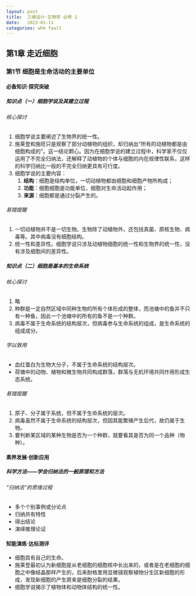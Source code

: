 ```yaml
---
layout: post
title:  三维设计·生物学 必修 1
date:   2023-01-11
categories: whk fault
---
```


## 第1章 走近细胞

### 第1节 细胞是生命活动的主要单位

#### 必备知识·探究突破

##### 知识点（一）细胞学说及其建立过程

###### 核心探讨

1. 细胞学说主要阐述了生物界的统一性。
2. 施莱登和施旺只是观察了部分动植物的组织，却归纳出“所有的动植物都是由细胞构成的”。这一结论颗心。因为在细胞学说的建立过程中，科学家不仅仅运用了不完全归纳法，还解释了动植物的个体与细胞的内在规律性联系，这样的科学归纳比一般的不完全归纳更具有可行度。
3. 细胞学说的主要内容：
    1. **结构**：细胞是结构单位，一切动植物都由细胞和细胞产物所构成；
    2. **功能**：细胞细胞是功能单位，细胞对生命活动起作用；
    3. **来源**：细胞都是通过分裂产生的。

###### 易错提醒

1. 一切动植物并不是一切生物。生物除了动植物外，还包括真菌、原核生物、病毒等。其中病毒没有细胞结构。
2. 统一性和差异性。细胞学说只涉及动植物细胞的统一性和生物界的统一性，没有涉及细胞间的差异性。

##### 知识点（二）细胞是基本的生命系统

###### 核心探讨

1. 略
2. 种群是一定自然区域中同种生物的所有个体形成的整体，而池塘中的鱼并不只有一种鱼，因此一个池塘中的所有的鱼不是一个种群。
3. 病毒不属于生命系统的结构层次，但病毒参与生命系统的组成，是生命系统的组成成分。

###### 学以致用

* 血红蛋白为生物大分子，不属于生命系统的结构层次。
* 荷塘中的动物、植物和微生物共同构成群落，群落与无机环境共同作用形成生态系统。

###### 易错提醒

1. 原子、分子属于系统，但不属于生命系统的层次。
2. 病毒虽然不属于生命系统的结构层次，但因其能繁殖产生后代，故仍属于生物。
3. 要判断某区域的某种生物是否为一个种群，就要看其是否为同一个品种（物种）。

#### 素养发展·创新应用

##### 科学方法——学会归纳法的一般原理和方法

###### “归纳法”的思维过程

* 多个个别事例或分论点
* 归纳共有特性
* 得出结论
* 演绎推理论证

#### 知能演练·达标测评

* 细胞具有自己的生命。
* 施莱登最初认为新细胞是从老细胞的细胞核中长出来的，或者是在老细胞的细胞之中像结晶那样产生的，后来耐格里用显微镜观察植物分生区新细胞的形成，发现新细胞的产生原来是细胞分裂的结果。
* 细胞学说揭示了植物体和动物体结构的统一性。